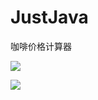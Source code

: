 # JustJava
咖啡价格计算器

![](http://i1.piimg.com/4851/1c825a68f92680d1.jpg)

![](http://i1.piimg.com/4851/1a3a7b5a885775d5.jpg)
